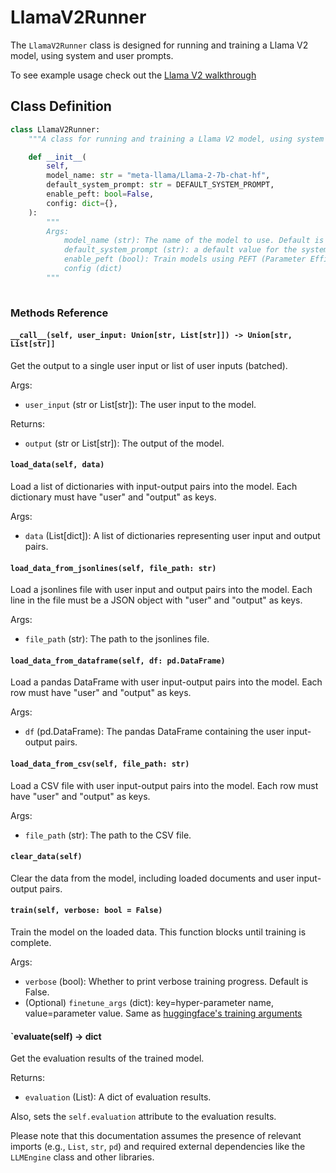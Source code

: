 # LlamaV2Runner

The `LlamaV2Runner` class is designed for running and training a Llama V2 model, using system and user prompts.

To see example usage check out the [Llama V2 walkthrough](Examples/llama_v2_example.md)


## Class Definition

```python
class LlamaV2Runner:
    """A class for running and training a Llama V2 model, using system and user prompts"""

    def __init__(
        self,
        model_name: str = "meta-llama/Llama-2-7b-chat-hf",
        default_system_prompt: str = DEFAULT_SYSTEM_PROMPT,
        enable_peft: bool=False,
        config: dict={},
    ):
        """
        Args:
            model_name (str): The name of the model to use. Default is "meta-llama/Llama-2-7b-chat-hf"
            default_system_prompt (str): a default value for the system prompt. 
            enable_peft (bool): Train models using PEFT (Parameter Efficient Fine Tuning)
            config (dict)
        """
        
```
### Methods Reference

#### `__call__(self, user_input: Union[str, List[str]]) -> Union[str, List[str]]`

Get the output to a single user input or list of user inputs (batched).

Args:

- `user_input` (str or List[str]): The user input to the model.

Returns:

- `output` (str or List[str]): The output of the model.

#### `load_data(self, data)`

Load a list of dictionaries with input-output pairs into the model. Each dictionary must have "user" and "output" as keys.

Args:

- `data` (List[dict]): A list of dictionaries representing user input and output pairs.

#### `load_data_from_jsonlines(self, file_path: str)`

Load a jsonlines file with user input and output pairs into the model. Each line in the file must be a JSON object with "user" and "output" as keys.

Args:

- `file_path` (str): The path to the jsonlines file.

#### `load_data_from_dataframe(self, df: pd.DataFrame)`

Load a pandas DataFrame with user input-output pairs into the model. Each row must have "user" and "output" as keys.

Args:

- `df` (pd.DataFrame): The pandas DataFrame containing the user input-output pairs.

#### `load_data_from_csv(self, file_path: str)`

Load a CSV file with user input-output pairs into the model. Each row must have "user" and "output" as keys.

Args:

- `file_path` (str): The path to the CSV file.

#### `clear_data(self)`

Clear the data from the model, including loaded documents and user input-output pairs.

#### `train(self, verbose: bool = False)`

Train the model on the loaded data. This function blocks until training is complete.

Args:

- `verbose` (bool): Whether to print verbose training progress. Default is False.
- (Optional) `finetune_args` (dict): key=hyper-parameter name, value=parameter value. Same as [huggingface's training arguments](https://huggingface.co/docs/transformers/v4.33.3/en/main_classes/trainer#transformers.TrainingArguments)

#### `evaluate(self) -> dict

Get the evaluation results of the trained model.

Returns:

- `evaluation` (List): A dict of evaluation results.

Also, sets the `self.evaluation` attribute to the evaluation results.

Please note that this documentation assumes the presence of relevant imports (e.g., `List`, `str`, `pd`) and required external dependencies like the `LLMEngine` class and other libraries.


    
